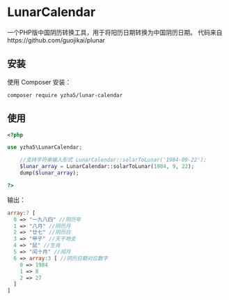 LunarCalendar
======
一个PHP版中国阴历转换工具，用于将阳历日期转换为中国阴历日期。
代码来自https://github.com/guojikai/plunar

安装
----
使用 Composer 安装：

```
composer require yzha5/lunar-calendar
```

使用
----
```php
<?php

use yzha5\LunarCalendar;

	//支持字符串输入形式 LunarCalendar::solarToLunar('1984-09-22'); 
	$lunar_array = LunarCalendar::solarToLunar(1984, 9, 22);
	dump($lunar_array);

?>
```

输出：

```php
array:7 [
  0 => "一九八四" //阴历年
  1 => "八月" //阴历月
  2 => "廿七" //阴历日
  3 => "甲子" //天干地支
  4 => "鼠" //生肖
  5 => "闰十月" //闰月
  6 => array:3 [ //阴历日期对应数字
    0 => 1984
    1 => 8
    2 => 27
  ]
]
```
